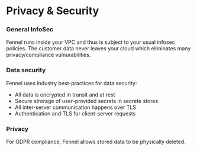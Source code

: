 # Privacy & Security

### General InfoSec

Fennel runs inside your VPC and thus is subject to your usual infosec policies. The customer data never leaves your cloud which eliminates many privacy/compliance vulnurabilities.

### Data security

Fennel uses industry best-practices for data security:

* All data is encrypted in transit and at rest
* Secure strorage of user-provided secrets in secrete stores
* All inter-server communication happens over TLS
* Authentication and TLS for client-server requests

### Privacy

For GDPR compliance, Fennel allows stored data to be physically deleted.
